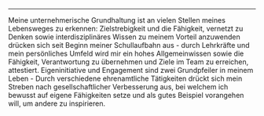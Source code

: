 ***

Meine unternehmerische Grundhaltung ist an vielen Stellen meines Lebensweges zu erkennen: Zielstrebigkeit und die Fähigkeit, vernetzt zu Denken sowie interdisziplinäres Wissen zu meinem Vorteil anzuwenden drücken sich seit Beginn meiner Schullaufbahn aus - durch Lehrkräfte und mein persönliches Umfeld wird mir ein hohes Allgemeinwissen sowie die Fähigkeit, Verantwortung zu übernehmen und Ziele im Team zu erreichen, attestiert.
Eigeninitiative und Engagement sind zwei Grundpfeiler in meinem Leben - Durch verschiedene ehrenamtliche Tätigkeiten drückt sich mein Streben nach gesellschaftlicher Verbesserung aus, bei welchem ich bewusst auf eigene Fähigkeiten setze und als gutes Beispiel vorangehen will, um andere zu inspirieren.